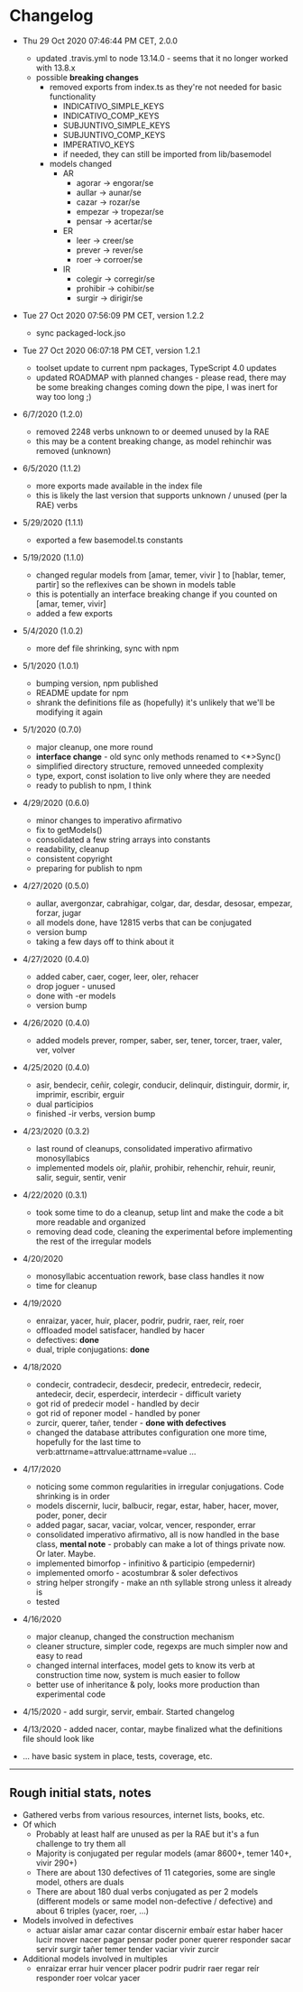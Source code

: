 # Changelog

- Thu 29 Oct 2020 07:46:44 PM CET, 2.0.0
  - updated .travis.yml to node 13.14.0 - seems that it no longer worked with 13.8.x
  - possible **breaking changes**
    - removed exports from index.ts as they're not needed for basic functionality
      - INDICATIVO_SIMPLE_KEYS
      - INDICATIVO_COMP_KEYS
      - SUBJUNTIVO_SIMPLE_KEYS
      - SUBJUNTIVO_COMP_KEYS
      - IMPERATIVO_KEYS
      - if needed, they can still be imported from lib/basemodel
    - models changed
      - AR
        - agorar -> engorar/se
        - aullar -> aunar/se
        - cazar -> rozar/se
        - empezar -> tropezar/se
        - pensar -> acertar/se
      - ER
        - leer -> creer/se
        - prever -> rever/se
        - roer -> corroer/se
      - IR
        - colegir -> corregir/se
        - prohibir -> cohibir/se
        - surgir -> dirigir/se

- Tue 27 Oct 2020 07:56:09 PM CET, version 1.2.2
  - sync packaged-lock.jso

- Tue 27 Oct 2020 06:07:18 PM CET, version 1.2.1
  - toolset update to current npm packages, TypeScript 4.0 updates
  - updated ROADMAP with planned changes - please read, there may be some breaking changes coming down the pipe, I was inert for way too long ;)

- 6/7/2020 (1.2.0)
  - removed 2248 verbs unknown to or deemed unused by la RAE
  - this may be a content breaking change, as model rehinchir was removed (unknown)

- 6/5/2020 (1.1.2)
  - more exports made available in the index file
  - this is likely the last version that supports unknown / unused (per la RAE) verbs

- 5/29/2020 (1.1.1)
  - exported a few basemodel.ts constants

- 5/19/2020 (1.1.0)
  - changed regular models from [amar, temer, vivir ] to [hablar, temer, partir] so the reflexives can be shown in models table
  - this is potentially an interface breaking change if you counted on [amar, temer, vivir]
  - added a few exports

- 5/4/2020 (1.0.2)
  - more def file shrinking, sync with npm

- 5/1/2020 (1.0.1)
  - bumping version, npm published
  - README update for npm
  - shrank the definitions file as (hopefully) it's unlikely that we'll be modifying it again

- 5/1/2020 (0.7.0)
  - major cleanup, one more round
  - **interface change** - old sync only methods renamed to <*>Sync()
  - simplified directory structure, removed unneeded complexity
  - type, export, const isolation to live only where they are needed
  - ready to publish to npm, I think

- 4/29/2020 (0.6.0)
  - minor changes to imperativo afirmativo
  - fix to getModels()
  - consolidated a few string arrays into constants
  - readability, cleanup
  - consistent copyright
  - preparing for publish to npm

- 4/27/2020 (0.5.0)
  - aullar, avergonzar, cabrahigar, colgar, dar, desdar, desosar, empezar, forzar, jugar
  - all models done, have 12815 verbs that can be conjugated
  - version bump
  - taking a few days off to think about it

- 4/27/2020 (0.4.0)
  - added caber, caer, coger, leer, oler, rehacer
  - drop joguer - unused
  - done with -er models
  - version bump

- 4/26/2020 (0.4.0)
  - added models prever, romper, saber, ser, tener, torcer, traer, valer, ver, volver

- 4/25/2020 (0.4.0)
  - asir, bendecir, ceñir, colegir, conducir, delinquir, distinguir, dormir, ir, imprimir, escribir, erguir
  - dual participios
  - finished -ir verbs, version bump

- 4/23/2020 (0.3.2)
  - last round of cleanups, consolidated imperativo afirmativo monosyllabics
  - implemented models oír, plañir, prohibir, rehenchir, rehuir, reunir, salir, seguir, sentir, venir

- 4/22/2020 (0.3.1)
  - took some time to do a cleanup, setup lint and make the code a bit more readable and organized
  - removing dead code, cleaning the experimental before implementing the rest of the irregular models

- 4/20/2020
  - monosyllabic accentuation rework, base class handles it now
  - time for cleanup
- 4/19/2020
  - enraizar, yacer, huir, placer, podrir, pudrir, raer, reír, roer
  - offloaded model satisfacer, handled by hacer
  - defectives: **done**
  - dual, triple conjugations: **done**
- 4/18/2020
  - condecir, contradecir, desdecir, predecir, entredecir, redecir, antedecir, decir, esperdecir, interdecir - difficult variety
  - got rid of predecir model - handled by decir
  - got rid of reponer model - handled by poner
  - zurcir, querer, tañer, tender - **done with defectives**
  - changed the database attributes configuration one more time, hopefully for the last time to verb:attrname=attrvalue:attrname=value ...
- 4/17/2020
  - noticing some common regularities in irregular conjugations. Code shrinking is in order
  - models discernir, lucir, balbucir, regar, estar, haber, hacer, mover, poder, poner, decir
  - added pagar, sacar, vaciar, volcar, vencer, responder, errar
  - consolidated imperativo afirmativo, all is now handled in the base class, **mental note** - probably can make a lot of things private now.  Or later. Maybe.  
  - implemented bimorfop - infinitivo & participio (empedernir)
  - implemented omorfo - acostumbrar & soler defectivos
  - string helper strongify - make an nth syllable strong unless it already is
  - tested
- 4/16/2020
  - major cleanup, changed the construction mechanism
  - cleaner structure, simpler code, regexps are much simpler now and easy to read  
  - changed internal interfaces, model gets to know its verb at construction time now, system is much easier to follow
  - better use of inheritance & poly, looks more production than experimental code
- 4/15/2020 - add surgir, servir, embaír. Started changelog
- 4/13/2020 - added nacer, contar, maybe finalized what the definitions file should look like
- ... have basic system in place, tests, coverage, etc.

____

## Rough initial stats, notes

- Gathered verbs from various resources, internet lists, books, etc.
- Of which
  - Probably at least half are unused as per la RAE but it's a fun challenge to try them all
  - Majority is conjugated per regular models (amar 8600+, temer 140+, vivir 290+)
  - There are about 130 defectives of 11 categories, some are single model, others are duals
  - There are about 180 dual verbs conjugated as per 2 models (different models or same model non-defective / defective) and about 6 triples (yacer, roer, ...)
- Models involved in defectives
  - actuar aislar amar cazar contar discernir embaír estar haber hacer lucir mover nacer pagar pensar poder poner querer responder sacar servir surgir tañer temer tender vaciar vivir zurcir
- Additional models involved in multiples
  - enraizar errar huir vencer placer podrir pudrir raer regar reír responder roer volcar yacer
